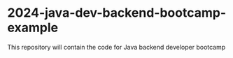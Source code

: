 # 2024-java-dev-backend-bootcamp-example
This repository will contain the code for Java backend developer bootcamp
